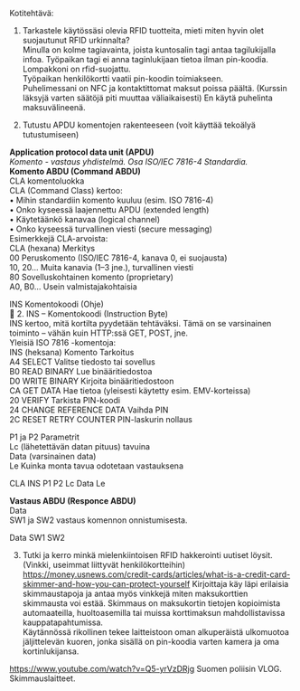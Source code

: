 Kotitehtävä:  
1. Tarkastele käytössäsi olevia RFID tuotteita, mieti miten hyvin olet suojautunut RFID urkinnalta?  
Minulla on kolme tagiavainta, joista kuntosalin tagi antaa tagilukijalla infoa. Työpaikan tagi ei anna taginlukijaan tietoa ilman pin-koodia.    
Lompakkoni on rfid-suojattu.     
Työpaikan henkilökortti vaatii pin-koodin toimiakseen.   
Puhelimessani on NFC ja kontaktittomat maksut poissa päältä. (Kurssin läksyjä varten säätöjä piti muuttaa väliaikaisesti) En käytä puhelinta maksuvälineenä.
  

3. Tutustu APDU komentojen rakenteeseen (voit käyttää tekoälyä tutustumiseen)
     
**Application protocol data unit (APDU)**  
_Komento - vastaus  yhdistelmä. Osa ISO/IEC 7816-4 Standardia._  
**Komento ABDU (Command ABDU)**  
CLA komentoluokka  
CLA (Command Class) kertoo:  
•	Mihin standardiin komento kuuluu (esim. ISO 7816-4)    
•	Onko kyseessä laajennettu APDU (extended length)    
•	Käytetäänkö kanavaa (logical channel)    
•	Onko kyseessä turvallinen viesti (secure messaging)    
Esimerkkejä CLA-arvoista:    
  CLA (hexana)	Merkitys  
  00	Peruskomento (ISO/IEC 7816-4, kanava 0, ei suojausta)  
  10, 20...	Muita kanavia (1–3 jne.), turvallinen viesti  
  80	Sovelluskohtainen komento (proprietary)  
  A0, B0...	Usein valmistajakohtaisia  

INS Komentokoodi (Ohje)  
	🧪 2. INS – Komentokoodi (Instruction Byte)  
INS kertoo, mitä kortilta pyydetään tehtäväksi. Tämä on se varsinainen toiminto – vähän kuin HTTP:ssä GET, POST, jne.  
Yleisiä ISO 7816 -komentoja:  
INS (heksana)	Komento	Tarkoitus  
A4	SELECT	Valitse tiedosto tai sovellus  
B0	READ BINARY	Lue binääritiedostoa  
D0	WRITE BINARY	Kirjoita binääritiedostoon  
CA	GET DATA	Hae tietoa (yleisesti käytetty esim. EMV-korteissa)  
20	VERIFY	Tarkista PIN-koodi  
24	CHANGE REFERENCE DATA	Vaihda PIN  
2C	RESET RETRY COUNTER	PIN-laskurin nollaus  


P1 ja P2 Parametrit  
Lc (lähetettävän datan pituus) tavuina  
Data (varsinainen data)  
Le Kuinka monta tavua odotetaan vastauksena   

CLA INS P1 P2 Lc Data Le  

**Vastaus ABDU (Responce ABDU)**    
Data     
SW1 ja SW2 vastaus komennon onnistumisesta.    

Data   SW1   SW2    



3. Tutki ja kerro minkä mielenkiintoisen RFID hakkerointi uutiset löysit. (Vinkki, useimmat liittyvät henkilökortteihin)  
https://money.usnews.com/credit-cards/articles/what-is-a-credit-card-skimmer-and-how-you-can-protect-yourself
Kirjoittaja käy läpi erilaisia skimmaustapoja ja antaa myös vinkkejä miten maksukorttien skimmausta voi estää.
Skimmaus on maksukortin tietojen kopioimista automaateilla, huoltoasemilla tai muissa korttimaksun mahdollistavissa kauppatapahtumissa.  
Käytännössä rikollinen tekee laitteistoon oman alkuperäistä ulkomuotoa jäljittelevän kuoren, jonka sisällä on pin-koodia varten kamera ja oma kortinlukijansa. 

https://www.youtube.com/watch?v=Q5-yrVzDRjg Suomen poliisin VLOG. Skimmauslaitteet.   
